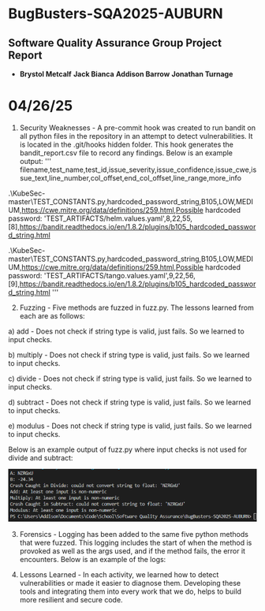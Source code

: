 # BugBusters-SQA2025-AUBURN  
## Software Quality Assurance Group Project Report

- **Brystol Metcalf**  **Jack Bianca**  **Addison Barrow**  **Jonathan Turnage** 
# 04/26/25

1. Security Weaknesses - 
A pre-commit hook was created to run bandit on all python files in the repository in an attempt to detect vulnerabilities. It is located in the .git/hooks hidden folder. This hook generates the bandit_report.csv file to record any findings. Below is an example output:
'''
filename,test_name,test_id,issue_severity,issue_confidence,issue_cwe,issue_text,line_number,col_offset,end_col_offset,line_range,more_info

.\KubeSec-master\TEST_CONSTANTS.py,hardcoded_password_string,B105,LOW,MEDIUM,https://cwe.mitre.org/data/definitions/259.html,Possible hardcoded password: 'TEST_ARTIFACTS/helm.values.yaml',8,22,55,[8],https://bandit.readthedocs.io/en/1.8.2/plugins/b105_hardcoded_password_string.html

.\KubeSec-master\TEST_CONSTANTS.py,hardcoded_password_string,B105,LOW,MEDIUM,https://cwe.mitre.org/data/definitions/259.html,Possible hardcoded password: 'TEST_ARTIFACTS/tango.values.yaml',9,22,56,[9],https://bandit.readthedocs.io/en/1.8.2/plugins/b105_hardcoded_password_string.html
'''

2. Fuzzing -
Five methods are fuzzed in fuzz.py. The lessons learned from each are as follows:

a) add - Does not check if string type is valid, just fails. So we learned to input checks.

b) multiply - Does not check if string type is valid, just fails. So we learned to input checks.

c) divide - Does not check if string type is valid, just fails. So we learned to input checks.

d) subtract - Does not check if string type is valid, just fails. So we learned to input checks.

e) modulus - Does not check if string type is valid, just fails. So we learned to input checks.

Below is an example output of fuzz.py where input checks is not used for divide and subtract:

![alt text](screenshots/image.png)

3. Forensics -
Logging has been added to the same five python methods that were fuzzed. This logging includes the start of when the method is provoked as well as the args used, and if the method fails, the error it encounters.
Below is an example of the logs:

4. Lessons Learned -
In each activity, we learned how to detect vulnerabilities or made it easier to diagnose them. Developing these tools and integrating them into every work that we do, helps to build more resilient and secure code.
